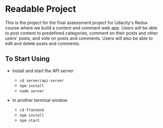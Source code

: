 # Readable Project

This is the project for the final assessment project for Udacity's Redux course where we build a content and comment web app. Users will be able to post content to predefined categories, comment on their posts and other users' posts, and vote on posts and comments. Users will also be able to edit and delete posts and comments.

## To Start Using

* Install and start the API server
    - `cd server/api-server`
    - `npm install`
    - `node server`

* In another terminal window
    - `cd frontend`
    - `npm install`
    - `npm start`
